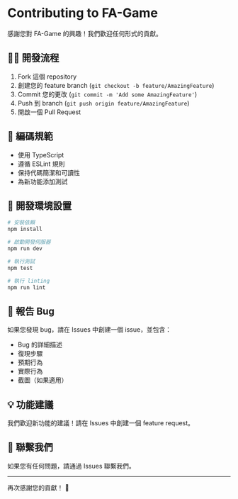 # Contributing to FA-Game

感謝您對 FA-Game 的興趣！我們歡迎任何形式的貢獻。

## 👨‍💻 開發流程

1. Fork 這個 repository
2. 創建您的 feature branch (`git checkout -b feature/AmazingFeature`)
3. Commit 您的更改 (`git commit -m 'Add some AmazingFeature'`)
4. Push 到 branch (`git push origin feature/AmazingFeature`)
5. 開啟一個 Pull Request

## 📝 編碼規範

- 使用 TypeScript
- 遵循 ESLint 規則
- 保持代碼簡潔和可讀性
- 為新功能添加測試

## 🔧 開發環境設置

```bash
# 安裝依賴
npm install

# 啟動開發伺服器
npm run dev

# 執行測試
npm test

# 執行 linting
npm run lint
```

## 🐛 報告 Bug

如果您發現 bug，請在 Issues 中創建一個 issue，並包含：

- Bug 的詳細描述
- 復現步驟
- 預期行為
- 實際行為
- 截圖（如果適用）

## 💡 功能建議

我們歡迎新功能的建議！請在 Issues 中創建一個 feature request。

## 📧 聯繫我們

如果您有任何問題，請通過 Issues 聯繫我們。

---

再次感謝您的貢獻！ 🎉